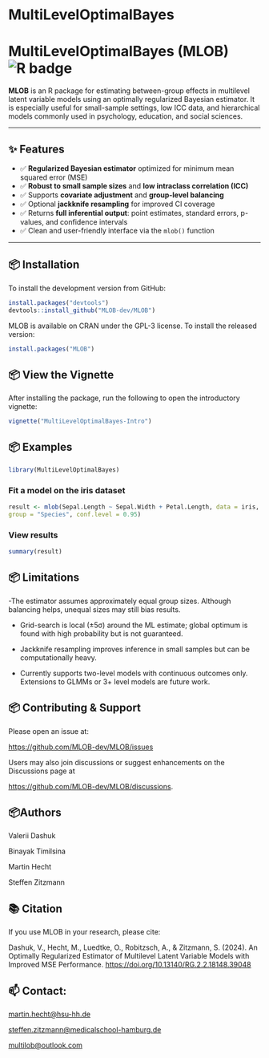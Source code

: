 
# MultiLevelOptimalBayes

<!-- badges: start -->
<!-- badges: end -->

# MultiLevelOptimalBayes (MLOB) <img src="https://img.shields.io/badge/R-CRAN-blue.svg" alt="R badge" />

**MLOB** is an R package for estimating between-group effects in
multilevel latent variable models using an optimally regularized
Bayesian estimator. It is especially useful for small-sample settings,
low ICC data, and hierarchical models commonly used in psychology,
education, and social sciences.

------------------------------------------------------------------------

## ✨ Features

- ✅ **Regularized Bayesian estimator** optimized for minimum mean
  squared error (MSE)
- ✅ **Robust to small sample sizes** and **low intraclass correlation
  (ICC)**
- ✅ Supports **covariate adjustment** and **group-level balancing**
- ✅ Optional **jackknife resampling** for improved CI coverage
- ✅ Returns **full inferential output**: point estimates, standard
  errors, p-values, and confidence intervals
- ✅ Clean and user-friendly interface via the `mlob()` function

------------------------------------------------------------------------

## 📦 Installation

To install the development version from GitHub:

```r
install.packages("devtools")
devtools::install_github("MLOB-dev/MLOB")
```

MLOB is available on CRAN under the GPL-3 license. To install the
released version: 
```r
install.packages("MLOB")
```

## 📦 View the Vignette

After installing the package, run the following to open the introductory
vignette:
```r
vignette("MultiLevelOptimalBayes-Intro")
```

## 📦 Examples

```r
library(MultiLevelOptimalBayes)
```

### Fit a model on the iris dataset

```r
result <- mlob(Sepal.Length ~ Sepal.Width + Petal.Length, data = iris,
group = "Species", conf.level = 0.95)
```

### View results

```r
summary(result)
```

## 📦 Limitations

-The estimator assumes approximately equal group sizes. Although
balancing helps, unequal sizes may still bias results.

- Grid-search is local (±5σ) around the ML estimate; global optimum is 
  found with high probability but is not guaranteed.

- Jackknife resampling improves inference in small samples but can be
  computationally heavy.

- Currently supports two-level models with continuous outcomes only.
Extensions to GLMMs or 3+ level models are future work.

## 📦 Contributing & Support

Please open an issue at:

<https://github.com/MLOB-dev/MLOB/issues>

Users may also join discussions or suggest enhancements on the
Discussions page at

<https://github.com/MLOB-dev/MLOB/discussions>.

## 📦Authors

Valerii Dashuk

Binayak Timilsina

Martin Hecht

Steffen Zitzmann

## 📚 Citation

If you use MLOB in your research, please cite:

Dashuk, V., Hecht, M., Luedtke, O., Robitzsch, A., & Zitzmann, S.
(2024). An Optimally Regularized Estimator of Multilevel Latent Variable
Models with Improved MSE Performance.
<https://doi.org/10.13140/RG.2.2.18148.39048>

## 📫 Contact:

<martin.hecht@hsu-hh.de>

<steffen.zitzmann@medicalschool-hamburg.de>

<multilob@outlook.com>
